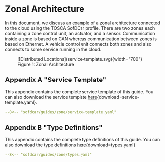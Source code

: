 # Zonal Architecture

In this document, we discuss an example of a zonal architecture connected to the cloud using the TOSCA SofDCar profile.
There are two zones each containing a zone control unit, an actuator, and a sensor.
Communication inside a zone is based on CAN whereas communication between zones is based on Ethernet.
A vehicle control unit connects both zones and also connects to some service running in the cloud.

<figure markdown>
  ![Distributed Locations](service-template.svg){width="700"}
  <figcaption>Figure 1: Zonal Architecture</figcaption>
</figure>

## Appendix A "Service Template"

This appendix contains the complete service template of this guide.
You can also download the service template [here](service-template.yaml){download=service-template.yaml}.

```yaml linenums="1"
--8<-- "sofdcar/guides/zone/service-template.yaml"
```

## Appendix B "Type Definitions"

This appendix contains the complete type definitions of this guide.
You can also download the type definitions [here](types.yaml){download=types.yaml}

```yaml linenums="1"
--8<-- "sofdcar/guides/zone/types.yaml"
```
